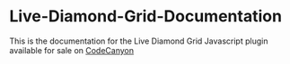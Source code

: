 # Live-Diamond-Grid-Documentation

This is the documentation for the Live Diamond Grid Javascript plugin available for sale on [CodeCanyon](https://www.#.com)

